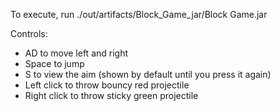 

To execute, run ./out/artifacts/Block_Game_jar/Block Game.jar

Controls:
- AD to move left and right
- Space to jump
- S to view the aim (shown by default until you press it again)
- Left click to throw bouncy red projectile
- Right click to throw sticky green projectile
